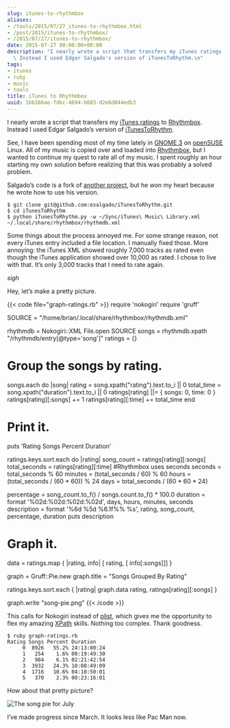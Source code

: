 ```yaml
---
slug: itunes-to-rhythmbox
aliases:
- /tools/2015/07/27_itunes-to-rhythmbox.html
- /post/2015/itunes-to-rhythmbox/
- /2015/07/27/itunes-to-rhythmbox/
date: 2015-07-27 00:00:00+00:00
description: "I nearly wrote a script that transfers my iTunes ratings to Rhythmbox.\
  \ Instead I used Edgar Salgado's version of iTunesToRhythm.\n"
tags:
- itunes
- ruby
- music
- tools
title: iTunes to Rhythmbox
uuid: 1bb166ae-fdbc-4694-b683-d2e6d844edb3
---
```

I nearly wrote a script that transfers my [iTunes
ratings](/post/2015/03/ruby-itunes-ratings-fun) to
[Rhythmbox](https://wiki.gnome.org/Apps/Rhythmbox). Instead I used Edgar
Salgado’s version of
[iTunesToRhythm](https://github.com/esalgado/iTunesToRhythm).

See, I have been spending most of my time lately in [GNOME
3](https://www.gnome.org/gnome-3/) on
[openSUSE](https://www.opensuse.org) Linux. All of my music is copied
over and loaded into [Rhythmbox](https://wiki.gnome.org/Apps/Rhythmbox),
but I wanted to continue my quest to rate all of my music. I spent
roughly an hour starting my own solution before realizing that this was
probably a solved problem.

Salgado’s code is a fork of [another
project](https://github.com/esanbock/ITunesToRhythm), but he won my
heart because he wrote how to use his version.

    $ git clone git@github.com:esalgado/iTunesToRhythm.git
    $ cd iTunesToRhythm
    $ python iTunesToRhythm.py -w ~/Sync/iTunes\ Music\ Library.xml ~/.local/share/rhythmbox/rhythmdb.xml

Some things about the process annoyed me. For some strange reason, not
every iTunes entry included a file location. I manually fixed those.
More annoying: the iTunes XML showed roughly 7,000 tracks as rated even
though the iTunes application showed over 10,000 as rated. I chose to
live with that. It’s only 3,000 tracks that I need to rate again.

*sigh*

Hey, let’s make a pretty picture.

{{< code file="graph-ratings.rb" >}}
require 'nokogiri'
require 'gruff'

SOURCE = "/home/brian/.local/share/rhythmbox/rhythmdb.xml"

rhythmdb = Nokogiri::XML File.open SOURCE
songs = rhythmdb.xpath "/rhythmdb/entry[@type='song']"
ratings = {}

# Group the songs by rating.
songs.each do |song|
  rating = song.xpath("rating").text.to_i || 0
  total_time = song.xpath("duration").text.to_i || 0
  ratings[rating] ||= { songs: 0, time: 0 }
  ratings[rating][:songs] += 1
  ratings[rating][:time] += total_time
end

# Print it.
puts 'Rating Songs Percent Duration'

ratings.keys.sort.each do |rating|
  song_count = ratings[rating][:songs]
  total_seconds = ratings[rating][:time] #Rhythmbox uses seconds
  seconds = total_seconds % 60
  minutes = (total_seconds / 60) % 60
  hours = (total_seconds / (60 * 60)) % 24
  days = total_seconds / (60 * 60 * 24)

  percentage = song_count.to_f() / songs.count.to_f() * 100.0
  duration = format '%02d:%02d:%02d:%02d', days, hours, minutes, seconds
  description = format '%6d %5d %6.1f%% %s', rating, song_count, percentage, duration
  puts description

# Graph it.
data = ratings.map { |rating, info| [ rating, [ info[:songs]]] }

graph = Gruff::Pie.new
graph.title = "Songs Grouped By Rating"

ratings.keys.sort.each { |rating| graph.data rating, ratings[rating][:songs] }

graph.write "song-pie.png"
{{< /code >}}

This calls for Nokogiri instead of
[plist](https://github.com/bleything/plist), which gives me the
opportunity to flex my amazing
[XPath](http://www.nokogiri.org/tutorials/searching_a_xml_html_document.html)
skills. Nothing too complex. Thank goodness.

    $ ruby graph-ratings.rb
    Rating Songs Percent Duration
         0  8926   55.2% 24:13:00:24
         1   254    1.6% 00:19:49:30
         2   984    6.1% 02:21:42:54
         3  3932   24.3% 10:08:49:09
         4  1716   10.6% 04:10:50:01
         5   370    2.3% 00:23:16:01

How about that pretty picture?

![The song pie for July](july-rhythmbox-song-pie.png)

I’ve made progress since March. It looks less like Pac Man now.